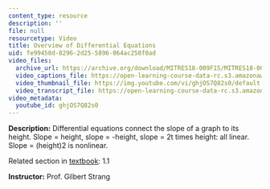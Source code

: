 ```yaml
---
content_type: resource
description: ''
file: null
resourcetype: Video
title: Overview of Differential Equations
uid: fe99458d-8296-2d25-5896-064ac250f0ad
video_files:
  archive_url: https://archive.org/download/MITRES18-009F15/MITRES18-009F15_1_1_Overview_of_Differential_Equations_300k.mp4
  video_captions_file: https://open-learning-course-data-rc.s3.amazonaws.com/res-18-009-learn-differential-equations-up-close-with-gilbert-strang-and-cleve-moler-fall-2015/601ef4bfb1c651a4a0d0d673d565eb7e_ghjOS7Q82s0.vtt
  video_thumbnail_file: https://img.youtube.com/vi/ghjOS7Q82s0/default.jpg
  video_transcript_file: https://open-learning-course-data-rc.s3.amazonaws.com/res-18-009-learn-differential-equations-up-close-with-gilbert-strang-and-cleve-moler-fall-2015/b52865375064879ab4ba07f26e4d4725_ghjOS7Q82s0.pdf
video_metadata:
  youtube_id: ghjOS7Q82s0
---
```


**Description:** Differential equations connect the slope of a graph to its height. Slope = height, slope = -height, slope = 2t times height: all linear. Slope = (height)2 is nonlinear.

Related section in [textbook](http://www-math.mit.edu/~gs/dela/): 1.1

**Instructor:** Prof. Gilbert Strang